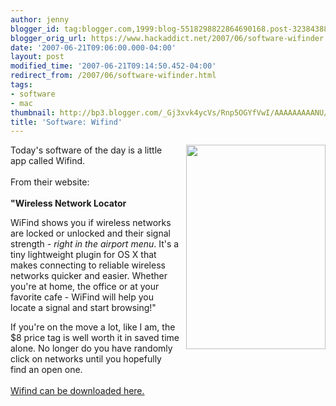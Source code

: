 ```yaml
---
author: jenny
blogger_id: tag:blogger.com,1999:blog-5518298822864690168.post-3238438874206015470
blogger_orig_url: https://www.hackaddict.net/2007/06/software-wifinder.html
date: '2007-06-21T09:06:00.000-04:00'
layout: post
modified_time: '2007-06-21T09:14:50.452-04:00'
redirect_from: /2007/06/software-wifinder.html
tags:
- software
- mac
thumbnail: http://bp3.blogger.com/_Gj3xvk4ycVs/Rnp5OGYfVwI/AAAAAAAAANU/G5BQ3J15a00/s72-c/ishot-3.jpg
title: 'Software: Wifind'
---
```


<a onblur="try {parent.deselectBloggerImageGracefully();} catch(e) {}" href="http://bp3.blogger.com/_Gj3xvk4ycVs/Rnp5OGYfVwI/AAAAAAAAANU/G5BQ3J15a00/s1600-h/ishot-3.jpg"><img style="margin: 0pt 0pt 10px 10px; float: right; cursor: pointer; width: 223px; height: 327px;" src="http://bp3.blogger.com/_Gj3xvk4ycVs/Rnp5OGYfVwI/AAAAAAAAANU/G5BQ3J15a00/s400/ishot-3.jpg" alt="" id="BLOGGER_PHOTO_ID_5078504812952114946" border="0" /></a>Today's software of the day is a little app called Wifind.<br /><br />From their website:<br /><br /><strong>"Wireless Network Locator</strong><br /><p>WiFind shows you if wireless networks are locked or unlocked and their signal strength - <i>right in the airport menu</i>.  It's a tiny lightweight plugin for OS X that makes connecting to reliable wireless networks quicker and easier.  Whether you're at home, the office or at your favorite cafe - WiFind will help you locate a signal and start browsing!"</p>If you're on the move a lot, like I am, the $8 price tag is well worth it in saved time alone.  No longer do you have randomly click on networks until you hopefully find an open one.<br /><br /><a href="http://www.tastyapps.com/">Wifind can be downloaded here.</a>